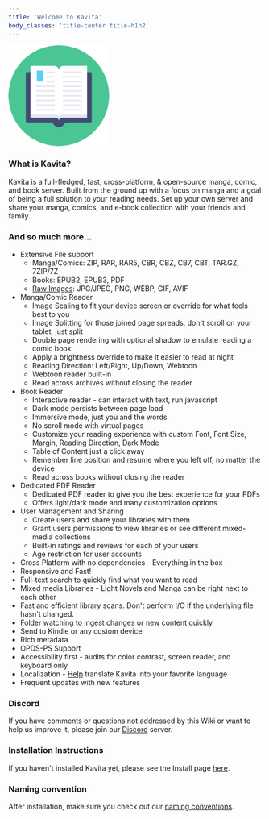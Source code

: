 ```yaml
---
title: 'Welcome to Kavita'
body_classes: 'title-center title-h1h2'
---
```


![kavita-logo3](kavita-logo3.png "kavita-logo3")
### What is Kavita?   

Kavita is a full-fledged, fast, cross-platform, & open-source manga, comic, and book server. Built from the ground up with a focus on manga and a goal of being a full solution to your reading needs. Set up your own server and share your manga, comics, and e-book collection with your friends and family.

### And so much more...

* Extensive File support
    * Manga/Comics: ZIP, RAR, RAR5, CBR, CBZ, CB7, CBT, TAR.GZ, 7ZIP/7Z
    * Books: EPUB2, EPUB3, PDF
    * [Raw Images](https://github.com/Kareadita/Kavita/issues/2154): JPG/JPEG, PNG, WEBP, GIF, AVIF
* Manga/Comic Reader
    * Image Scaling to fit your device screen or override for what feels best to you
    * Image Splitting for those joined page spreads, don't scroll on your tablet, just split
    * Double page rendering with optional shadow to emulate reading a comic book
    * Apply a brightness override to make it easier to read at night
    * Reading Direction: Left/Right, Up/Down, Webtoon
    * Webtoon reader built-in
    * Read across archives without closing the reader
* Book Reader
    * Interactive reader - can interact with text, run javascript
    * Dark mode persists between page load
    * Immersive mode, just you and the words
    * No scroll mode with virtual pages
    * Customize your reading experience with custom Font, Font Size, Margin, Reading Direction, Dark Mode
    * Table of Content just a click away
    * Remember line position and resume where you left off, no matter the device
    * Read across books without closing the reader
* Dedicated PDF Reader
    * Dedicated PDF reader to give you the best experience for your PDFs
    * Offers light/dark mode and many customization options
* User Management and Sharing
    * Create users and share your libraries with them
    * Grant users permissions to view libraries or see different mixed-media collections
    * Built-in ratings and reviews for each of your users
    * Age restriction for user accounts 
*  Cross Platform with no dependencies - Everything in the box
* Responsive and Fast!
* Full-text search to quickly find what you want to read
* Mixed media Libraries - Light Novels and Manga can be right next to each other
* Fast and efficient library scans. Don't perform I/O if the underlying file hasn't changed.
* Folder watching to ingest changes or new content quickly
* Send to Kindle or any custom device
* Rich metadata
* OPDS-PS Support
* Accessibility first - audits for color contrast, screen reader, and keyboard only
* Localization - [Help](https://hosted.weblate.org/engage/kavita/) translate Kavita into your favorite language
* Frequent updates with new features

### Discord 
If you have comments or questions not addressed by this Wiki or want to help us improve it, please join our [Discord](https://discord.gg/b52wT37kt7) server.

### Installation Instructions

If you haven't installed Kavita yet, please see the Install page [here](https://wiki.kavitareader.com/install). 

### Naming convention
After installation, make sure you check out our [naming conventions](/guides/managing-your-files). 

